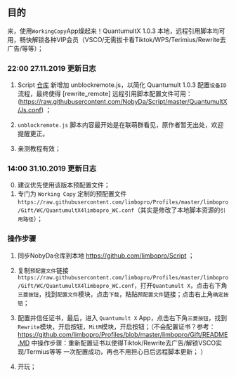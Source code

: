 ## 目的
来，使用`WorkingCopy`App燥起来！QuantumultX 1.0.3 本地，远程引用脚本均可用，畅快解锁各种VIP会员（VSCO/无需拔卡看Tiktok/WPS/Terimius/Rewrite去广告/等等）；


### 22:00 27.11.2019 更新日志

1. Script [仓库](https://github.com/limbopro/Script) 新增加 unblockremote.js，以简化 Quantumult 1.0.3 配置`设备ID`流程，最终使得 [rewrite_remote] 远程引用脚本配置文件可用：(https://raw.githubusercontent.com/NobyDa/Script/master/QuantumultX/Js.conf) ；

2. `unblockremote.js` 脚本内容最开始是在联萌群看见，原作者暂无出处，欢迎提醒更正。

3. 亲测教程有效；

### 14:00 31.10.2019 更新日志
0. 建议优先使用该版本预配置文件；
1. 专门为 `Working Copy` 定制的预配置文件 `https://raw.githubusercontent.com/limbopro/Profiles/master/limbopro/Gift/WC/QuantumultX4limbopro_WC.conf`（其实是修改了本地脚本资源的`引用路径`）；

### 操作步骤

1. 同步NobyDa仓库到本地 https://github.com/limbopro/Script ；

2. 复制`预配置文件`链接`https://raw.githubusercontent.com/limbopro/Profiles/master/limbopro/Gift/WC/QuantumultX4limbopro_WC.conf`，打开`Quantumult X`，点击右下角`三菱按钮`，找到`配置文件`模块，点击`下载`，粘贴`预配置文件`链接；点击右上角`确定按钮`；


3. 配置并信任证书，最后，进入 `Quantumult X` App，点击右下角`三菱按钮`，找到`Rewrite`模块，开启按钮，`MitM`模块，开启按钮；（不会配置证书？参考：https://github.com/limbopro/Profiles/blob/master/limbopro/Gift/README.MD 中操作步骤：重新配置证书以使得Tiktok/Rewrite去广告/解锁VSCO实现/Termius等等 一次配置成功，再也不用担心日后远程脚本更新； ）

4. 开玩；
